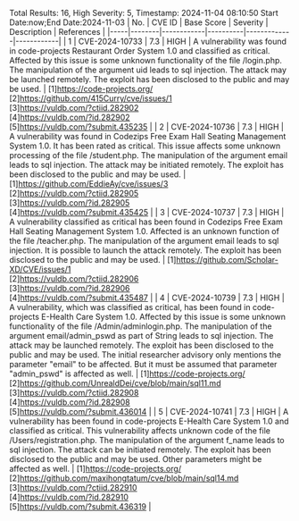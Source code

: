 Total Results: 16, High Severity: 5, Timestamp: 2024-11-04 08:10:50
Start Date:now;End Date:2024-11-03
| No. | CVE ID | Base Score | Severity | Description | References |
|-----|--------|------------|----------|-------------|------------|
| 1 | CVE-2024-10733 | 7.3  | HIGH | A vulnerability was found in code-projects Restaurant Order System 1.0 and classified as critical. Affected by this issue is some unknown functionality of the file /login.php. The manipulation of the argument uid leads to sql injection. The attack may be launched remotely. The exploit has been disclosed to the public and may be used. | [1]https://code-projects.org/<br>[2]https://github.com/415Curry/cve/issues/1<br>[3]https://vuldb.com/?ctiid.282902<br>[4]https://vuldb.com/?id.282902<br>[5]https://vuldb.com/?submit.435235 |
| 2 | CVE-2024-10736 | 7.3  | HIGH | A vulnerability was found in Codezips Free Exam Hall Seating Management System 1.0. It has been rated as critical. This issue affects some unknown processing of the file /student.php. The manipulation of the argument email leads to sql injection. The attack may be initiated remotely. The exploit has been disclosed to the public and may be used. | [1]https://github.com/EddieAy/cve/issues/3<br>[2]https://vuldb.com/?ctiid.282905<br>[3]https://vuldb.com/?id.282905<br>[4]https://vuldb.com/?submit.435425 |
| 3 | CVE-2024-10737 | 7.3  | HIGH | A vulnerability classified as critical has been found in Codezips Free Exam Hall Seating Management System 1.0. Affected is an unknown function of the file /teacher.php. The manipulation of the argument email leads to sql injection. It is possible to launch the attack remotely. The exploit has been disclosed to the public and may be used. | [1]https://github.com/Scholar-XD/CVE/issues/1<br>[2]https://vuldb.com/?ctiid.282906<br>[3]https://vuldb.com/?id.282906<br>[4]https://vuldb.com/?submit.435487 |
| 4 | CVE-2024-10739 | 7.3  | HIGH | A vulnerability, which was classified as critical, has been found in code-projects E-Health Care System 1.0. Affected by this issue is some unknown functionality of the file /Admin/adminlogin.php. The manipulation of the argument email/admin_pswd as part of String leads to sql injection. The attack may be launched remotely. The exploit has been disclosed to the public and may be used. The initial researcher advisory only mentions the parameter "email" to be affected. But it must be assumed that parameter "admin_pswd" is affected as well. | [1]https://code-projects.org/<br>[2]https://github.com/UnrealdDei/cve/blob/main/sql11.md<br>[3]https://vuldb.com/?ctiid.282908<br>[4]https://vuldb.com/?id.282908<br>[5]https://vuldb.com/?submit.436014 |
| 5 | CVE-2024-10741 | 7.3  | HIGH | A vulnerability has been found in code-projects E-Health Care System 1.0 and classified as critical. This vulnerability affects unknown code of the file /Users/registration.php. The manipulation of the argument f_name leads to sql injection. The attack can be initiated remotely. The exploit has been disclosed to the public and may be used. Other parameters might be affected as well. | [1]https://code-projects.org/<br>[2]https://github.com/maxihongtatum/cve/blob/main/sql14.md<br>[3]https://vuldb.com/?ctiid.282910<br>[4]https://vuldb.com/?id.282910<br>[5]https://vuldb.com/?submit.436319 |
